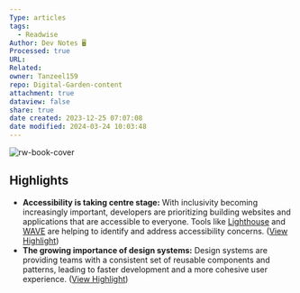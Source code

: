 ```yaml
---
Type: articles
tags:
  - Readwise
Author: Dev Notes 🖥️
Processed: true
URL: 
Related: 
owner: Tanzeel159
repo: Digital-Garden-content
attachment: true
dataview: false
share: true
date created: 2023-12-25 07:07:08
date modified: 2024-03-24 10:03:48
---
```

![rw-book-cover](https://readwise-assets.s3.amazonaws.com/static/images/article3.5c705a01b476.png)

## Highlights
- **Accessibility is taking centre stage:** With inclusivity becoming increasingly important, developers are prioritizing building websites and applications that are accessible to everyone. Tools like [Lighthouse](https://link.mail.beehiiv.com/ss/c/7Mqd1z4-oGNB5c_rVjry_eutxh0hPLAZ3yI5vHLuO5b1dRbG9QN1xRY3aBg-q9g44VOoW2WeACuLdo3QuNtVuh-nP0cEEBAZwFiWU-iOXgsqKb4wBC6qD0ASrj6QHKcqxft68MPaf3w0v2jCqjfWRgNMOItuKy70pQoCVL9VUWEULMO7tTlqfdc5cF96VFZXDZsXv16U1moZhuH_ny4YfA/421/nsOq6OBhRoKw_3xbboTGnA/h14/glX6uegbt6br_hO8b0AJeLhXIJZNNnOg5VwN2fmQUe8) and [WAVE](https://link.mail.beehiiv.com/ss/c/hsFU-eQPWKLdXLCCjpL0Y_MhKbPcGQiOG7HmCWXjemsJp6RWxCMEo-kZrtzqhZ-HhwNO1sBl1BeG9egzPNZHpgmLjZcgc4PMNXKq0L1unb-vMTRJiU4GeooYpWEQHfSFW02AOMjrLN2jvZhr5wEwbgV_xCea6avjE2ID0KQHRh48E6civIWooUxEss_UPecN3yNQHHOA7kdXVE8epnZW0Q/421/nsOq6OBhRoKw_3xbboTGnA/h15/bi_QMXoJ75DblRnDU5L0AWeOglYtJwCgfPhz0xnX8nU) are helping to identify and address accessibility concerns. ([View Highlight](https://read.readwise.io/read/01hjf8pphcp44h33te7bzdm7mt))
- **The growing importance of design systems:** Design systems are providing teams with a consistent set of reusable components and patterns, leading to faster development and a more cohesive user experience. ([View Highlight](https://read.readwise.io/read/01hjf8q5bzkq3bmakzap3xv7ck))
